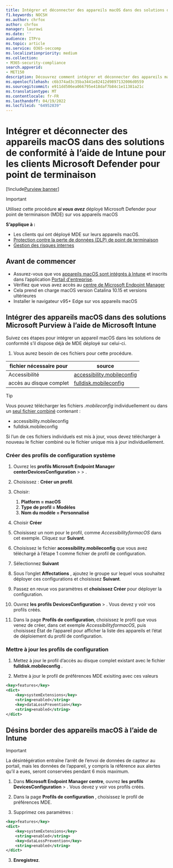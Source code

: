 ```yaml
---
title: Intégrer et déconnecter des appareils macOS dans des solutions de conformité à l’aide de Microsoft Intune pour les clients Microsoft Defender pour point de terminaison
f1.keywords: NOCSH
ms.author: chrfox
author: chrfox
manager: laurawi
ms.date: ''
audience: ITPro
ms.topic: article
ms.service: O365-seccomp
ms.localizationpriority: medium
ms.collection:
- M365-security-compliance
search.appverid:
- MET150
description: Découvrez comment intégrer et déconnecter des appareils macOS dans des solutions Microsoft Purview à l’aide de Microsoft Intune pour les clients MDE
ms.openlocfilehash: c6b374ad3c35ba3441e82412d9897132006d0559
ms.sourcegitcommit: e911dd506ea066795e418daf7b84c1e11381a21c
ms.translationtype: MT
ms.contentlocale: fr-FR
ms.lasthandoff: 04/19/2022
ms.locfileid: "64952839"
---
```

# <a name="onboard-and-offboard-macos-devices-into-compliance-solutions-using-intune-for-microsoft-defender-for-endpoint-customers"></a>Intégrer et déconnecter des appareils macOS dans des solutions de conformité à l’aide de Intune pour les clients Microsoft Defender pour point de terminaison

[!include[Purview banner](../includes/purview-rebrand-banner.md)]

> [!IMPORTANT]
> Utilisez cette procédure ***si vous avez*** déployé Microsoft Defender pour point de terminaison (MDE) sur vos appareils macOS

**S’applique à :**

- Les clients qui ont déployé MDE sur leurs appareils macOS.
- [Protection contre la perte de données (DLP) de point de terminaison](./endpoint-dlp-learn-about.md)
- [Gestion des risques internes](insider-risk-management.md)


## <a name="before-you-begin"></a>Avant de commencer

- Assurez-vous que vos [appareils macOS sont intégrés à Intune](/mem/intune/fundamentals/deployment-guide-platform-macos) et inscrits dans l’application [Portail d'entreprise](/mem/intune/user-help/enroll-your-device-in-intune-macos-cp). 
- Vérifiez que vous avez accès au [centre de Microsoft Endpoint Manager](https://endpoint.microsoft.com/#home)
- Cela prend en charge macOS version Catalina 10.15 et versions ultérieures
- Installer le navigateur v95+ Edge sur vos appareils macOS 

## <a name="onboard-macos-devices-into-microsoft-purview-solutions-using-microsoft-intune"></a>Intégrer des appareils macOS dans des solutions Microsoft Purview à l’aide de Microsoft Intune

Suivez ces étapes pour intégrer un appareil macOS dans les solutions de conformité s’il dispose déjà de MDE déployé sur celui-ci.

1. Vous aurez besoin de ces fichiers pour cette procédure.

|fichier nécessaire pour |source |
|---------|---------|
|Accessibilité |[accessibility.mobileconfig](https://github.com/microsoft/mdatp-xplat/blob/master/macos/mobileconfig/profiles/accessibility.mobileconfig)|
accès au disque complet     |[fulldisk.mobileconfig](https://github.com/microsoft/mdatp-xplat/blob/master/macos/mobileconfig/profiles/fulldisk.mobileconfig)|

> [!TIP]
> Vous pouvez télécharger les fichiers *.mobileconfig* individuellement ou dans un [seul fichier combiné](https://github.com/microsoft/mdatp-xplat/blob/master/macos/mobileconfig/combined/mdatp-nokext.mobileconfig) contenant :
> - accessibility.mobileconfig
> - fulldisk.mobileconfig
> 
>
>Si l’un de ces fichiers individuels est mis à jour, vous devez télécharger à nouveau le fichier combiné ou le fichier unique mis à jour individuellement.

### <a name="create-system-configuration-profiles"></a>Créer des profils de configuration système

1. Ouvrez les **profils Microsoft Endpoint Manager** **centerDevicesConfiguration** >  > .

1. Choisissez : **Créer un profil**. 

1. Choisir:
    1. **Platform = macOS**
    1. **Type de profil = Modèles**
    1. **Nom du modèle = Personnalisé**

1. Choisir **Créer**

1. Choisissez un nom pour le profil, comme *AccessibilityformacOS* dans cet exemple. Cliquez sur **Suivant**.

1. Choisissez le fichier **accessibility.mobileconfig** que vous avez téléchargé à l’étape 1 comme fichier de profil de configuration.

1. Sélectionnez **Suivant**

1. Sous l’onglet **Affectations** , ajoutez le groupe sur lequel vous souhaitez déployer ces configurations et choisissez **Suivant**.

1. Passez en revue vos paramètres et **choisissez Créer** pour déployer la configuration.

1. Ouvrez **les** **profils DevicesConfiguration** > . Vous devez y voir vos profils créés.

1. Dans la page **Profils de configuration**, choisissez le profil que vous venez de créer, dans cet exemple *AccessibilityformacOS*, puis choisissez État de l’appareil pour afficher la liste des appareils et l’état de déploiement du profil de configuration.

### <a name="update-configuration-profiles"></a>Mettre à jour les profils de configuration

1. Mettez à jour le profil d’accès au disque complet existant avec le fichier **fulldisk.mobileconfig** .

1. Mettre à jour le profil de préférences MDE exisiting avec ces valeurs
   
```xml
<key>features</key>
<dict>
    <key>systemExtensions</key>
    <string>enabled</string>
    <key>dataLossPrevention</key>
    <string>enabled</string>
</dict>
```

## <a name="offboard-macos-devices-using-intune"></a>Désins border des appareils macOS à l’aide de Intune

> [!IMPORTANT]
> La désintégération entraîne l’arrêt de l’envoi de données de capteur au portail, mais les données de l’appareil, y compris la référence aux alertes qu’il a eues, seront conservées pendant 6 mois maximum.

1. Dans **Microsoft Endpoint Manager centre**, ouvrez **les** **profils DevicesConfiguration** > . Vous devez y voir vos profils créés.

2. Dans la page **Profils de configuration** , choisissez le profil de préférences MDE.

1. Supprimez ces paramètres :
   
```xml
<key>features</key>
<dict>
    <key>systemExtensions</key>
    <string>enabled</string>
    <key>dataLossPrevention</key>
    <string>enabled</string>
</dict>
```
3. **Enregistrez**.
